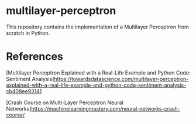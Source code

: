 # multilayer-perceptron
This repository contains the implementation of a Multilayer Perceptron from scratch in Python.


# References
[Multilayer Perceptron Explained with a Real-Life Example and Python Code: Sentiment Analysis]<https://towardsdatascience.com/multilayer-perceptron-explained-with-a-real-life-example-and-python-code-sentiment-analysis-cb408ee93141>

[Crash Course on Multi-Layer Perceptron Neural Networks]<https://machinelearningmastery.com/neural-networks-crash-course/>